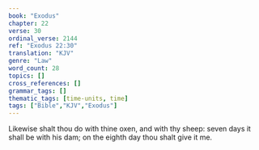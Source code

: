```yaml
---
book: "Exodus"
chapter: 22
verse: 30
ordinal_verse: 2144
ref: "Exodus 22:30"
translation: "KJV"
genre: "Law"
word_count: 28
topics: []
cross_references: []
grammar_tags: []
thematic_tags: [time-units, time]
tags: ["Bible","KJV","Exodus"]
---
```

Likewise shalt thou do with thine oxen, and with thy sheep: seven days it shall be with his dam; on the eighth day thou shalt give it me.
